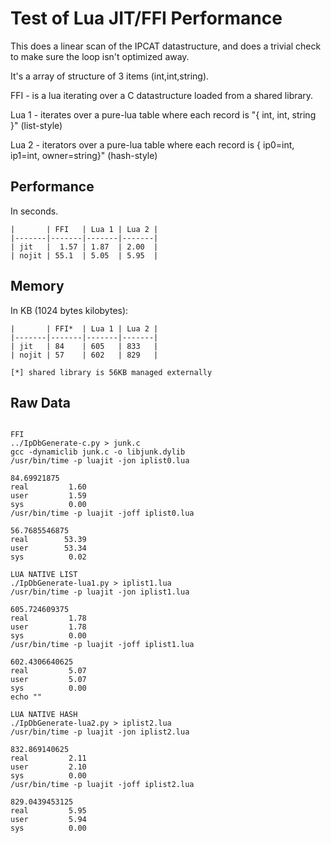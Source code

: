 Test of Lua JIT/FFI Performance
===================================


This does a linear scan of the IPCAT datastructure, and does a trivial
check to make sure the loop isn't optimized away.

It's a array of structure of 3 items (int,int,string).

FFI - is a lua iterating over a C datastructure loaded from a shared library.

Lua 1 - iterates over a pure-lua table where each record is "{ int, int, string }" (list-style)

Lua 2 - iterators over a pure-lua table where each record is { ip0=int, ip1=int, owner=string}" (hash-style)

Performance
-----------------

In seconds.

```
|       | FFI   | Lua 1 | Lua 2 |
|-------|-------|-------|-------|
| jit   |  1.57 | 1.87  | 2.00  |
| nojit | 55.1  | 5.05  | 5.95  |
```

Memory
------------------

In KB (1024 bytes kilobytes):

```
|       | FFI*  | Lua 1 | Lua 2 |
|-------|-------|-------|-------|
| jit   | 84    | 605   | 833   |
| nojit | 57    | 602   | 829   |

[*] shared library is 56KB managed externally
```

Raw Data
-----------------------------

```

FFI
../IpDbGenerate-c.py > junk.c
gcc -dynamiclib junk.c -o libjunk.dylib
/usr/bin/time -p luajit -jon iplist0.lua

84.69921875
real         1.60
user         1.59
sys          0.00
/usr/bin/time -p luajit -joff iplist0.lua

56.7685546875
real        53.39
user        53.34
sys          0.02

LUA NATIVE LIST
./IpDbGenerate-lua1.py > iplist1.lua
/usr/bin/time -p luajit -jon iplist1.lua

605.724609375
real         1.78
user         1.78
sys          0.00
/usr/bin/time -p luajit -joff iplist1.lua

602.4306640625
real         5.07
user         5.07
sys          0.00
echo ""

LUA NATIVE HASH
./IpDbGenerate-lua2.py > iplist2.lua
/usr/bin/time -p luajit -jon iplist2.lua

832.869140625
real         2.11
user         2.10
sys          0.00
/usr/bin/time -p luajit -joff iplist2.lua

829.0439453125
real         5.95
user         5.94
sys          0.00

```
